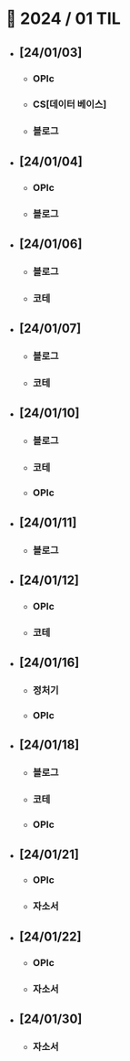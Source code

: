# 🚩 2024 / 01 TIL

- ## **[24/01/03]**

  - ### OPIc
  - ### CS[데이터 베이스]
  - ### 블로그

- ## **[24/01/04]**

  - ### OPIc
  - ### 블로그

- ## **[24/01/06]**

  - ### 블로그
  - ### 코테

- ## **[24/01/07]**

  - ### 블로그
  - ### 코테

- ## **[24/01/10]**

  - ### 블로그
  - ### 코테
  - ### OPIc

- ## **[24/01/11]**

  - ### 블로그

- ## **[24/01/12]**

  - ### OPIc
  - ### 코테

- ## **[24/01/16]**

  - ### 정처기
  - ### OPIc

- ## **[24/01/18]**

  - ### 블로그
  - ### 코테
  - ### OPIc

- ## **[24/01/21]**

  - ### OPIc
  - ### 자소서

- ## **[24/01/22]**

  - ### OPIc
  - ### 자소서

- ## **[24/01/30]**
  - ### 자소서
